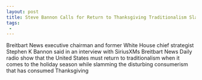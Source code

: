 ```yaml
---
layout: post
title: Steve Bannon Calls for Return to Thanksgiving Traditionalism Slams Black Friday Consumerism
tags:
 -
---
```

Breitbart News executive chairman and former White House chief strategist Stephen K Bannon said in an interview with SiriusXMs Breitbart News Daily radio show that the United States must return to traditionalism when it comes to the holiday season while slamming the disturbing consumerism that has consumed Thanksgiving
